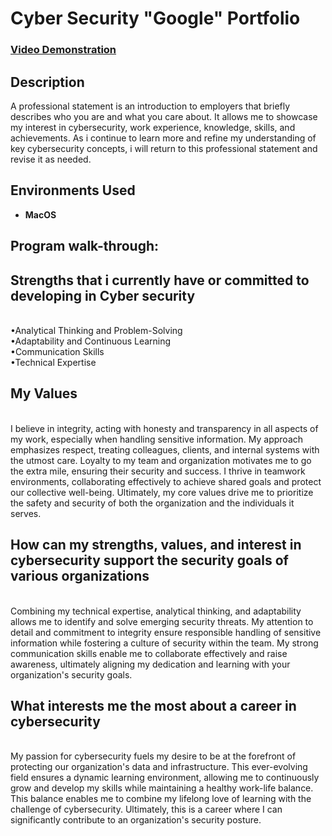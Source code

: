 <h1>Cyber Security "Google" Portfolio</h1>

 ### [Video Demonstration](https://youtu.be/7eJexJVCqJo)

<h2>Description</h2>
A professional statement is an introduction to employers that briefly describes who you are and what you care about. It allows me to showcase my interest in cybersecurity, work experience, knowledge, skills, and achievements. As i continue to learn more and refine my understanding of key cybersecurity concepts, i will return to this professional statement and revise it as needed.


<br />


<h2>Environments Used </h2>

- <b>MacOS</b> 

<h2>Program walk-through:</h2>

<h2>Strengths that i currently have or committed to developing in Cyber security</h2> 
<br />•Analytical Thinking and Problem-Solving
<br />•Adaptability and Continuous Learning
<br />•Communication Skills
<br />•Technical Expertise
<br />

<h2>My Values</h2>
<br /> 
I believe in integrity, acting with honesty and transparency in all aspects of my work, especially when handling sensitive information. My approach emphasizes respect, treating colleagues, clients, and internal systems with the utmost care. Loyalty to my team and organization motivates me to go the extra mile, ensuring their security and success. I thrive in teamwork environments, collaborating effectively to achieve shared goals and protect our collective well-being. Ultimately, my core values drive me to prioritize the safety and security of both the organization and the individuals it serves.

<h2>How can my strengths, values, and interest in cybersecurity support the security goals of various organizations</h2>

<br /> 
Combining my technical expertise, analytical thinking, and adaptability allows me to identify and solve emerging security threats. My attention to detail and commitment to integrity ensure responsible handling of sensitive information while fostering a culture of security within the team. My strong communication skills enable me to collaborate effectively and raise awareness, ultimately aligning my dedication and learning with your organization's security goals.

<h2>What interests me the most about a career in cybersecurity</h2>

<br /> My passion for cybersecurity fuels my desire to be at the forefront of protecting our organization's data and infrastructure. This ever-evolving field ensures a dynamic learning environment, allowing me to continuously grow and develop my skills while maintaining a healthy work-life balance. This balance enables me to combine my lifelong love of learning with the challenge of cybersecurity. Ultimately, this is a career where I can significantly contribute to an organization's security posture.


<!--
 ```diff
- text in red
+ text in green
! text in orange
# text in gray
@@ text in purple (and bold)@@
```
--!>

